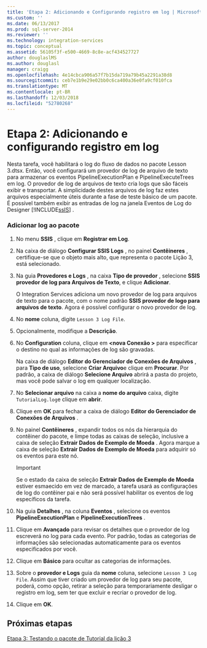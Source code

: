 ```yaml
---
title: 'Etapa 2: Adicionando e Configurando registro em log | Microsoft Docs'
ms.custom: ''
ms.date: 06/13/2017
ms.prod: sql-server-2014
ms.reviewer: ''
ms.technology: integration-services
ms.topic: conceptual
ms.assetid: 56105f3f-e500-4669-8c8e-acf434527727
author: douglaslMS
ms.author: douglasl
manager: craigg
ms.openlocfilehash: 4e14cbca906a57f7b15da719a79b45a2291a38d8
ms.sourcegitcommit: ceb7e1b9e29e02bb0c6ca400a36e0fa9cf010fca
ms.translationtype: MT
ms.contentlocale: pt-BR
ms.lasthandoff: 12/03/2018
ms.locfileid: "52780268"
---
```

# <a name="step-2-adding-and-configuring-logging"></a>Etapa 2: Adicionando e configurando registro em log
  Nesta tarefa, você habilitará o log do fluxo de dados no pacote Lesson 3.dtsx. Então, você configurará um provedor de log de arquivo de texto para armazenar os eventos PipelineExecutionPlan e PipelineExecuteTrees em log. O provedor de log de arquivos de texto cria logs que são fáceis exibir e transportar. A simplicidade destes arquivos de log faz estes arquivos especialmente úteis durante a fase de teste básico de um pacote. É possível também exibir as entradas de log na janela Eventos de Log do Designer [!INCLUDE[ssIS](../includes/ssis-md.md)] .  
  
### <a name="to-add-logging-to-the-package"></a>Adicionar log ao pacote  
  
1.  No menu **SSIS** , clique em **Registrar em Log**.  
  
2.  Na caixa de diálogo **Configurar SSIS Logs** , no painel **Contêineres** , certifique-se que o objeto mais alto, que representa o pacote Lição 3, está selecionado.  
  
3.  Na guia **Provedores e Logs** , na caixa **Tipo de provedor** , selecione **SSIS provedor de log para Arquivos de Texto**, e clique **Adicionar**.  
  
     O Integration Services adiciona um novo provedor de log para arquivos de texto para o pacote, com o nome padrão **SSIS provedor de logo para arquivos de texto**. Agora é possível configurar o novo provedor de log.  
  
4.  No **nome** coluna, digite `Lesson 3 Log File`.  
  
5.  Opcionalmente, modifique a **Descrição**.  
  
6.  No **Configuration** coluna, clique em  **\<nova Conexão >** para especificar o destino no qual as informações de log são gravadas.  
  
     Na caixa de diálogo **Editor do Gerenciador de Conexões de Arquivos** , para **Tipo de uso**, selecione **Criar Arquivo**e clique em **Procurar**. Por padrão, a caixa de diálogo **Selecione Arquivo** abrirá a pasta do projeto, mas você pode salvar o log em qualquer localização.  
  
7.  No **Selecionar arquivo** na caixa a **nome do arquivo** caixa, digite `TutorialLog.log`e clique em **abrir**.  
  
8.  Clique em **OK** para fechar a caixa de diálogo **Editor do Gerenciador de Conexões de Arquivos** .  
  
9. No painel **Contêineres** , expandir todos os nós da hierarquia do contêiner do pacote, e limpe todas as caixas de seleção, inclusive a caixa de seleção **Extrair Dados de Exemplo de Moeda** . Agora marque a caixa de seleção **Extrair Dados de Exemplo de Moeda** para adquirir só os eventos para este nó.  
  
    > [!IMPORTANT]  
    >  Se o estado da caixa de seleção **Extrair Dados de Exemplo de Moeda** estiver esmaecido em vez de marcado, a tarefa usará as configurações de log do contêiner pai e não será possível habilitar os eventos de log específicos da tarefa.  
  
10. Na guia **Detalhes** , na coluna **Eventos** , selecione os eventos **PipelineExecutionPlan** e **PipelineExecutionTrees** .  
  
11. Clique em **Avançado** para revisar os detalhes que o provedor de log escreverá no log para cada evento. Por padrão, todas as categorias de informações são selecionadas automaticamente para os eventos especificados por você.  
  
12. Clique em **Básico** para ocultar as categorias de informações.  
  
13. Sobre o **provedor e Logs** guia da **nome** coluna, selecione `Lesson 3 Log File`. Assim que tiver criado um provedor de log para seu pacote, poderá, como opção, retirar a seleção para temporariamente desligar o registro em log, sem ter que excluir e recriar o provedor de log.  
  
14. Clique em **OK**.  
  
## <a name="next-steps"></a>Próximas etapas  
 [Etapa 3: Testando o pacote de Tutorial da lição 3](../integration-services/lesson-3-3-testing-the-lesson-3-tutorial-package.md)  
  
  
